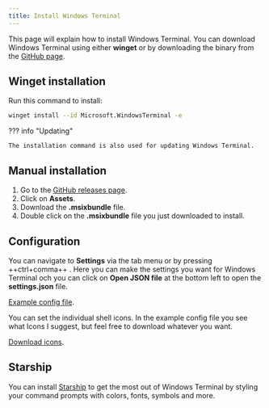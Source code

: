 ```yaml
---
title: Install Windows Terminal
---
```


This page will explain how to install Windows Terminal. You can download Windows Terminal using either **winget** or by downloading the binary from the [GitHub page](https://github.com/microsoft/terminal).

## Winget installation

Run this command to install:

```bash
winget install --id Microsoft.WindowsTerminal -e
```

??? info "Updating"
	
	The installation command is also used for updating Windows Terminal.

## Manual installation

<div class="steps" markdown>

1. Go to the [GitHub releases page](https://github.com/microsoft/terminal/releases).
1. Click on **Assets**.
1. Download the **.msixbundle** file.
1. Double click on the **.msixbundle** file you just downloaded to install.

</div>

## Configuration

You can navigate to **Settings** via the tab menu or by pressing ++ctrl+comma++ . Here you can make the settings you want for Windows Terminal och you can click on **Open JSON file** at the bottom left to open the **settings.json** file.

[Example config file](https://github.com/jonasbirkelof/jonasbirkelof.github.io/files/windows-terminal/windows-terminal-settings.json).

You can set the individual shell icons. In the example config file you see what Icons I suggest, but feel free to download whatever you want.

[Download icons](https://icons8.com/icons).

## Starship

You can install [Starship](/tech/windows/install-starship) to get the most out of Windows Terminal by styling your command prompts with colors, fonts, symbols and more.